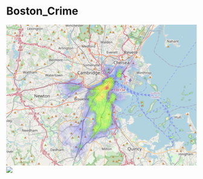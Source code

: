 # Boston_Crime

![Boston!](https://github.com/chens28/Boston_Crime/blob/main/Boston.PNG)
<img src="Assets/icon.png" width="200">
